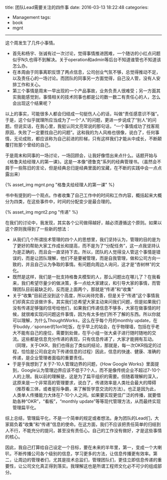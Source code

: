 title: 团队Lead需要关注的四件事
date: 2016-03-13 18:22:48
categories:
- Management
tags:
- book
- mgnt
---

这个周发生了几件小事情。

-	首先和杨宇、张诚有过一次讨论，觉得事情推进困难，一个随访的小红点问题似乎N久也得不到解决。关于operation和admin等后台不知道谁管也不知道该怎么办。
-	在本周由于同事离职反馈了两点信息，公司创业气氛不够，总觉得推动不足，以及责任心的一场讨论。而团队的同事另一方面觉得，自己没人管，没有人安排工作和关心。
-	第三个事情是周末一早出现的一个产品事故，业务负责人很难受；另一方面其实我能感觉到，事情相关的技术同事也都是公司数一数二有责任心的人，怎么会出现这个结果呢？

以上的事实，可能很多人都会归结成一句挺伤人心的话，叫做“责任感意识不强”。于是，这个似乎就理所应当成为了一个“人”的问题，更进一步说成了“别人”的问题。但说实话，在我心里，我挺认同文亮常说的那句话，“一个事情成功了找客观原因，失败了一定要找自己的问题”。这和我的为人风格也很像，说白了，任何事情，无论成败，都应该称为自己前进的阶梯，只有这样我们才能从中成长，不断颠覆打败那个曾经的自己。

于是周末和同事的一场讨论，一场回顾会，让我好像悟出来点什么。话题开始与《格鲁夫给经理人的第一课》。这是一本像“德鲁克”系列的经典管理书。（虽然会不屑于一些陈旧的言论，但是经典总归是经典里面的宝藏，在不断的实践中会一点点露出来）

{% asset_img mgnt.png "格鲁夫给经理人的第一课" %}

书中有提到的一个观点。作者收集了自己工作中的时间和工作内容，概括起来大概分为四类，在这些事件中，时间的分配变少是最合理的。

{% asset_img mgnt2.png "传递" %}

在我们的讨论中，我发现，其实各个公司做得越好，越必须遵循这个原则。如果以这个原则我得到了一些新的想法：

-	从我们几个所谓技术管理的四个人的思想里，我们坚持认为，管理的目的是为了更好的帮助大家工作成长和提高，而不是为了“分配任务”，这一点我坚持认为是正确的，而且会一直坚持下去。所以，团队的人觉得没人管这个事情是错误的，而是让团队理解，他们不是要被管理，而是自我管理，做和公司方向一致的，并且自己认为争取的事情。有问题向周边人询问，这才是“杏树林”的文化。
-	既然是这样，我们是一批支持格鲁夫模型的人，那么问题出在哪儿了？在我看来，我们希望尽量少的做决策，多一点给大家建议，和引导大家的事情，而管理团队目前最缺乏的，反而是上面两个，那就是“传递”和“收集”
-	关于“收集”目前还没到这个高度，所以尚待完善，但是关于“传递”这个事情我们却真实应该做许多。其实我们总希望大家主动来问我们问题，但是如果我们没有传递足够强的信号给他们，如果我们传递信息不够多，大家在做事情的时候，就很难实现问问题这件事情，因为有太多他们所不了解的东西。所以你就可以理解，为什么ThoughtWorks，这么在乎每个月的monthly update，在乎buddy／sponser的1on1吃饭，在乎早上的站会，在乎物理墙，包括在乎老大不能有自己的座位，需要到处做，在乎小组一张大桌子进行随时随地的交流。这些都是信息充分传递的表现，只有信息传递了，大家才能拥有互动。（同理，关于OKR，我们也得出了类似的结论，那就是，每一次OKR指定的过程，恰恰是公司自定向下传递信息的过程）因此，信息的快速、健康、准确的传递，是企业管理者面临的重要责任。
-	于是乎我想到了关于7-10人管理边界的问题，《How Google Works》里面提到，Google认为管理边界应该不低于7个人，而不是像传统企业不超过7-10个人的上限。我以前的理解是，这是为了扁平组织的需要。但随着理解的深入，这原来是一个非常高的管理要求，说白了，传递效率是人类社会最大的障碍（推荐看三体，或者星际争霸，来了解哲学意交流的方法）。也正是因为此，人类单人传播能力大体在7-10个人之间。如果要实现更佳广泛的传播，就要借助各种“OKR”，“看板”，“monthly update”等等现代管理方法，从而最终实现管理扁平化。

综上总结，管理扁平化，不是一个简单的规定或者想法。身为团队的Lead们，大家肩负着“收集”和“传递”信息的使命。在这方面，我们不应该把责任简单的归结到人不行，不能充分的提问，甚至没有责任心。自己的工作没有做好，才是这些事情的核心。

因此，我自己打算给自己设定一个目标，要在未来的半年里，第一，变成一个大喇叭，不断传播公司各个级别的信息，学习更多的方法，让信息传播更有效率。第二，让周边的管理者们，尤其是技术总监们，管理团队们，更佳立即信息传递的重要性，让公司文化真正得到落实。我理解这也是所谓工程师文化必不可少的组成部分。


